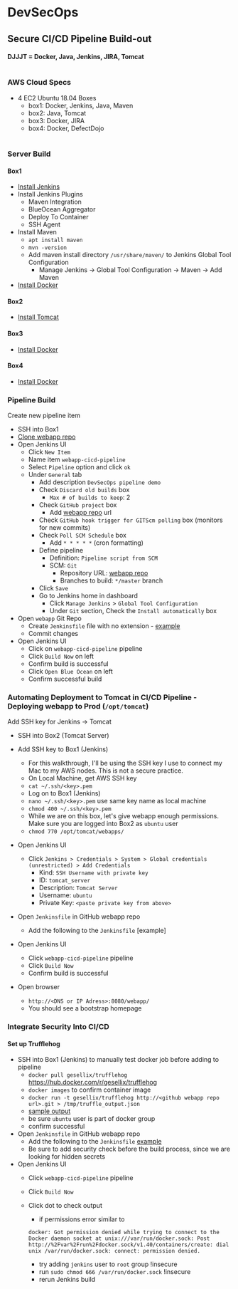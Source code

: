# DevSecOps 
## Secure CI/CD Pipeline Build-out
#### DJJJT = Docker, Java, Jenkins, JIRA, Tomcat
#
### AWS Cloud Specs

- 4 EC2 Ubuntu 18.04 Boxes
  - box1: Docker, Jenkins, Java, Maven
  - box2: Java, Tomcat
  - box3: Docker, JIRA
  - box4: Docker, DefectDojo
#

### Server Build
#### Box1
- [Install Jenkins](https://dehvcurtis.github.io/Wiki/Jenkins/installation)
- Install Jenkins Plugins
  - Maven Integration
  - BlueOcean Aggregator
  - Deploy To Container
  - SSH Agent
- Install Maven
  - `apt install maven`
  - `mvn -version`
  - Add maven install directory `/usr/share/maven/` to Jenkins Global Tool Configuration
    - Manage Jenkins -> Global Tool Configuration -> Maven -> Add Maven
 - [Install Docker](https://dehvcurtis.github.io/Wiki/Docker/installation)

#### Box2
- [Install Tomcat](https://dehvcurtis.github.io/Wiki/Tomcat/installation)

#### Box3
 - [Install Docker](https://dehvcurtis.github.io/Wiki/Docker/installation)
#### Box4
 - [Install Docker](https://dehvcurtis.github.io/Wiki/Docker/installation)
 
### Pipeline Build
Create new pipeline item
  - SSH into Box1
  - [Clone webapp repo](https://github.com/dehvCurtis/WebApp.git)
  - Open Jenkins UI
      - Click `New Item`
      - Name item `webapp-cicd-pipeline`
      - Select `Pipeline` option and click `ok`
      - Under `General` tab
        - Add description `DevSecOps pipeline demo`
        - Check `Discard old builds` box
          - `Max # of builds to keep`: 2
        - Check `GitHub project` box
          - Add [webapp repo](https://github.com/dehvCurtis/WebApp.git) url
        - Check `GitHub hook trigger for GITScm polling` box (monitors for new commits)
        - Check `Poll SCM Schedule` box
          - Add `* * * * *` (cron formatting)
        - Define pipeline
          - Definition: `Pipeline script from SCM`
          - SCM: `Git`
            - Repository URL: [webapp repo](https://github.com/dehvCurtis/WebApp.git)
            - Branches to build: `*/master` branch
        - Click `Save`
        - Go to Jenkins home in dashboard
          - Click `Manage Jenkins` > `Global Tool Configuration`
          - Under `Git` section, Check the `Install automatically` box
  - Open `webapp` Git Repo
    - Create `Jenkinsfile` file with no extension - [example](https://github.com/dehvCurtis/WebApp/blob/master/Jenkinsfile.stage1)
    - Commit changes
  - Open Jenkins UI
    - Click on `webapp-cicd-pipeline` pipeline
    - Click `Build Now` on left
    - Confirm build is successful
    - Click `Open Blue Ocean` on left
    - Confirm successful build

### Automating Deployment to Tomcat in CI/CD Pipeline - Deploying webapp to Prod (`/opt/tomcat`)

Add SSH key for Jenkins -> Tomcat
- SSH into Box2 (Tomcat Server)
- Add SSH key to Box1 (Jenkins)
  - For this walkthrough, I'll be using the SSH key I use to connect my Mac to my AWS nodes. This is not a secure practice.
  - On Local Machine, get AWS SSH key
  - `cat ~/.ssh/<key>.pem`
  - Log on to Box1 (Jenkins)
  - `nano ~/.ssh/<key>.pem` use same key name as local machine
  - `chmod 400 ~/.ssh/<key>.pem`
  - While we are on this box, let's give webapp enough permissions. Make sure you are logged into Box2 as `ubuntu` user
  - `chmod 770 /opt/tomcat/webapps/`
- Open Jenkins UI
  - Click `Jenkins > Credentials > System > Global credentials (unrestricted) > Add Credentials`
    - Kind: `SSH Username with private key`
    - ID: `tomcat_server`
    - Description: `Tomcat Server`
    - Username: `ubuntu`
    - Private Key: `<paste private key from above>`

- Open `Jenkinsfile` in GitHub webapp repo
  - Add the following to the `Jenkinsfile` [example]
- Open Jenkins UI
  - Click `webapp-cicd-pipeline` pipeline
  - Click `Build Now`
  - Confirm build is successful
- Open browser
  - `http://<DNS or IP Adress>:8080/webapp/`
  - You should see a bootstrap homepage

### Integrate Security Into CI/CD
#### Set up Trufflehog
- SSH into Box1 (Jenkins) to manually test docker job before adding to pipeline
  - `docker pull gesellix/trufflehog` https://hub.docker.com/r/gesellix/trufflehog
  - `docker images` to confirm container image
  - `docker run -t gesellix/trufflehog http://<github webapp repo url>.git > /tmp/truffle_output.json`
  - [sample output](https://github.com/dehvCurtis/WebApp/blob/master/truffle_output.json)
  - be sure `ubuntu` user is part of docker group
  - confirm successful
- Open `Jenkinsfile` in GitHub webapp repo
  - Add the following to the `Jenkinsfile` [example](https://github.com/dehvCurtis/WebApp/blob/master/Jenkinsfile.stage3)
  - Be sure to add security check before the build process, since we are looking for hidden secrets
- Open Jenkins UI
  - Click `webapp-cicd-pipeline` pipeline
  - Click `Build Now`
  - Click dot to check output
    - if permissions error similar to 
    
    `docker: Got permission denied while trying to connect to the Docker daemon socket at unix:///var/run/docker.sock: Post http://%2Fvar%2Frun%2Fdocker.sock/v1.40/containers/create: dial unix /var/run/docker.sock: connect: permission denied.`
    - try adding `jenkins` user to `root` group !insecure
    - run `sudo chmod 666 /var/run/docker.sock` !insecure
    - rerun Jenkins build